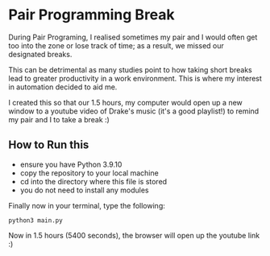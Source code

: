  # Pair Programming Break

 During Pair Programing, I realised sometimes my pair and I would often get too into the zone or lose track of time; as a result, we missed our designated breaks.

 This can be detrimental as many studies point to how taking short breaks lead to greater productivity in a work environment. This is where my interest in automation decided to aid me.

 I created this so that our 1.5 hours, my computer would open up a new window to a youtube video of Drake's music (it's a good playlist!) to remind my pair and I to take a break :)

 ## How to Run this

- ensure you have Python 3.9.10
- copy the repository to your local machine
- cd into the directory where this file is stored
- you do not need to install any modules

Finally now in your terminal, type the following: 

```
python3 main.py

```

Now in 1.5 hours (5400 seconds), the browser will open up the youtube link :)

